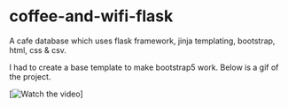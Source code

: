 # coffee-and-wifi-flask
A cafe database which uses flask framework, jinja templating, bootstrap, html, css &amp; csv.

I had to create a base template to make bootstrap5 work. Below is a gif of the project.

[![Watch the video](https://youtu.be/ZbyHP3zmSUM)]
